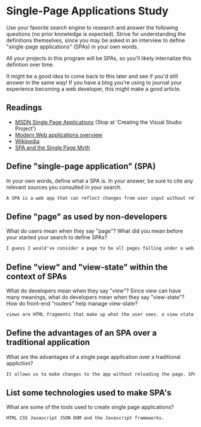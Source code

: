 # Single-Page Applications Study

Use your favorite search engine to research and answer the following questions
(no prior knowledge is expected). Strive for understanding the definitions
themselves, since you may be asked in an interview to define "single-page
applications" (SPAs) in your own words.

All your projects in this program will be SPAs, so you'll likely internalize
this defintion over time.

It might be a good idea to come back to this later and see if you'd still answer
in the same way! If you have a blog you're using to journal your experience
becoming a web developer, this might make a good article.

## Readings

-   [MSDN Single Page Applications](https://msdn.microsoft.com/en-us/magazine/dn463786.aspx) (Stop at 'Creating the Visual Studio Project')
-   [Modern Web applications overview](http://singlepageappbook.com/goal.html)
-   [Wikipedia](https://en.wikipedia.org/wiki/Single-page_application)
-   [SPA and the Single Page Myth](https://johnpapa.net/pageinspa/)

## Define "single-page application" (SPA)

In your own words, define what a SPA is. In your answer, be sure to cite any
relevant sources you consulted in your search.

```md
A SPA is a web app that can reflect changes from user input without reloading the entire page.
```

## Define "page" as used by non-developers

What do users mean when they say "page"? What did you mean before your started
your search to define SPAs?

```md
I guess I would've consider a page to be all pages falling under a web app. For example very page under the Facebook name would've been viewed as "the facebook page"
```

## Define "view" and "view-state" within the context of SPAs

What do developers mean when they say "view"? Since view can have many meanings,
what do developers mean when they say "view-state"? How do front-end "routers"
help manage view-state?

```md
views are HTML fragments that make up what the user sees. a view state is what a user sees that that moment. front end routers are what changes the HTML fragments and change the view state.
```

## Define the advantages of an SPA over a traditional application

What are the advantages of a single page application over a traditional appliction?

```md
It allows us to make changes to the app without reloading the page. SPA habits also promote modular code for useability and testability
```

## List some technologies used to make SPA's

What are some of the tools used to create single page applications?

```md
HTML CSS Javascript JSON DOM and the Javascript frameworks.
```
